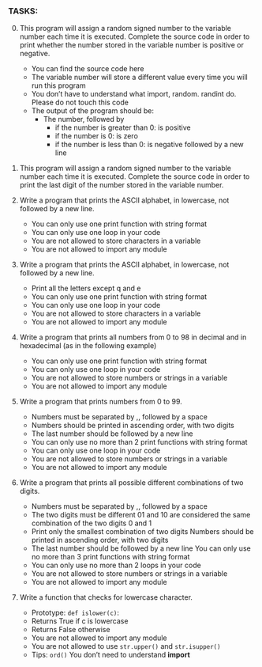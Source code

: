 ### TASKS:
0. This program will assign a random signed number to the variable number each time it is executed. Complete the source code in order to print whether the number stored in the variable number is positive or negative.

    - You can find the source code here
    - The variable number will store a different value every time you will run this program
    - You don’t have to understand what import, random. randint do. Please do not touch this code
    - The output of the program should be:
        - The number, followed by
            - if the number is greater than 0: is positive
            - if the number is 0: is zero
            - if the number is less than 0: is negative
                followed by a new line
1. This program will assign a random signed number to the variable number each time it is executed. Complete the source code in order to print the last digit of the number stored in the variable number.
2. Write a program that prints the ASCII alphabet, in lowercase, not followed by a new line.
    - You can only use one print function with string format
   - You can only use one loop in your code
   - You are not allowed to store characters in a variable
   - You are not allowed to import any module

3. Write a program that prints the ASCII alphabet, in lowercase, not followed by a new line.
   - Print all the letters except q and e
   - You can only use one print function with string format
   - You can only use one loop in your code
   - You are not allowed to store characters in a variable
   - You are not allowed to import any module
4. Write a program that prints all numbers from 0 to 98 in decimal and in hexadecimal (as in the following example)
   - You can only use one print function with string format
   - You can only use one loop in your code
   - You are not allowed to store numbers or strings in a variable
   - You are not allowed to import any module

5. Write a program that prints numbers from 0 to 99.
    - Numbers must be separated by ,, followed by a space
    - Numbers should be printed in ascending order, with two digits
    - The last number should be followed by a new line
    - You can only use no more than 2 print functions with string format
   - You can only use one loop in your code
    - You are not allowed to store numbers or strings in a variable
    - You are not allowed to import any module

6. Write a program that prints all possible different combinations of two digits.
    - Numbers must be separated by ,, followed by a space
    - The two digits must be different
    01 and 10 are considered the same combination of the two digits 0 and 1
   - Print only the smallest combination of two digits
    Numbers should be printed in ascending order, with two digits
   - The last number should be followed by a new line
    You can only use no more than 3 print functions with string format
   - You can only use no more than 2 loops in your code
   - You are not allowed to store numbers or strings in a variable
   - You are not allowed to import any module
7. Write a function that checks for lowercase character.
    - Prototype: `def islower(c)`:
   - Returns True if c is lowercase
   - Returns False otherwise
   - You are not allowed to import any module
   - You are not allowed to use `str.upper()` and `str.isupper()`
   - Tips: `ord()`
You don’t need to understand __import__


